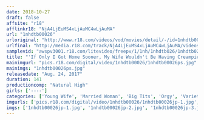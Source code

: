 ```yaml
---
date: 2018-10-27
draft: false
affsite: "r18"
afflinkr18: "NjA4LjEuMS4xLjAuMC4wLjAuMA"
url: "1nhdtb00026"
urloriginal: "http://www.r18.com/videos/vod/movies/detail/-/id=1nhdtb00026"
urlfinal: "http://media.r18.com/track/NjA4LjEuMS4xLjAuMC4wLjAuMA/videos/vod/movies/detail/-/id=1nhdtb00026"
samplevid: "awspv3001.r18.com/litevideo/freepv/1/1nh/1nhdtb026/1nhdtb026_dmb_w.mp4"
title: "'If Only I Got Home Sooner, My Wife Wouldn't Be Having Creampie Sex...' This Video Of Raw NTR Sex Was Filmed 10 Minutes Before Her Husband Came Home"
mainimgurl: "pics.r18.com/digital/video/1nhdtb00026/1nhdtb00026ps.jpg"
mainimgs: "1nhdtb00026ps.jpg"
releasedate: "Aug. 24, 2017"
duration: 141
productioncomp: "Natural High"
girls: ['----']
categories: ['Young Wife', 'Married Woman', 'Big Tits', 'Orgy', 'Variety', 'Voyeur', 'Documentary', 'Cheating Wife', 'Drunk Girl', 'Pranks']
imgurls: ['pics.r18.com/digital/video/1nhdtb00026/1nhdtb00026jp-1.jpg', 'pics.r18.com/digital/video/1nhdtb00026/1nhdtb00026jp-2.jpg', 'pics.r18.com/digital/video/1nhdtb00026/1nhdtb00026jp-3.jpg', 'pics.r18.com/digital/video/1nhdtb00026/1nhdtb00026jp-4.jpg', 'pics.r18.com/digital/video/1nhdtb00026/1nhdtb00026jp-5.jpg', 'pics.r18.com/digital/video/1nhdtb00026/1nhdtb00026jp-6.jpg', 'pics.r18.com/digital/video/1nhdtb00026/1nhdtb00026jp-7.jpg', 'pics.r18.com/digital/video/1nhdtb00026/1nhdtb00026jp-8.jpg', 'pics.r18.com/digital/video/1nhdtb00026/1nhdtb00026jp-9.jpg', 'pics.r18.com/digital/video/1nhdtb00026/1nhdtb00026jp-10.jpg', 'pics.r18.com/digital/video/1nhdtb00026/1nhdtb00026jp-11.jpg', 'pics.r18.com/digital/video/1nhdtb00026/1nhdtb00026jp-12.jpg', 'pics.r18.com/digital/video/1nhdtb00026/1nhdtb00026jp-13.jpg', 'pics.r18.com/digital/video/1nhdtb00026/1nhdtb00026jp-14.jpg', 'pics.r18.com/digital/video/1nhdtb00026/1nhdtb00026jp-15.jpg', 'pics.r18.com/digital/video/1nhdtb00026/1nhdtb00026jp-16.jpg', 'pics.r18.com/digital/video/1nhdtb00026/1nhdtb00026jp-17.jpg', 'pics.r18.com/digital/video/1nhdtb00026/1nhdtb00026jp-18.jpg', 'pics.r18.com/digital/video/1nhdtb00026/1nhdtb00026jp-19.jpg', 'pics.r18.com/digital/video/1nhdtb00026/1nhdtb00026jp-20.jpg']
imgs: ['1nhdtb00026jp-1.jpg', '1nhdtb00026jp-2.jpg', '1nhdtb00026jp-3.jpg', '1nhdtb00026jp-4.jpg', '1nhdtb00026jp-5.jpg', '1nhdtb00026jp-6.jpg', '1nhdtb00026jp-7.jpg', '1nhdtb00026jp-8.jpg', '1nhdtb00026jp-9.jpg', '1nhdtb00026jp-10.jpg', '1nhdtb00026jp-11.jpg', '1nhdtb00026jp-12.jpg', '1nhdtb00026jp-13.jpg', '1nhdtb00026jp-14.jpg', '1nhdtb00026jp-15.jpg', '1nhdtb00026jp-16.jpg', '1nhdtb00026jp-17.jpg', '1nhdtb00026jp-18.jpg', '1nhdtb00026jp-19.jpg', '1nhdtb00026jp-20.jpg']
---
```


